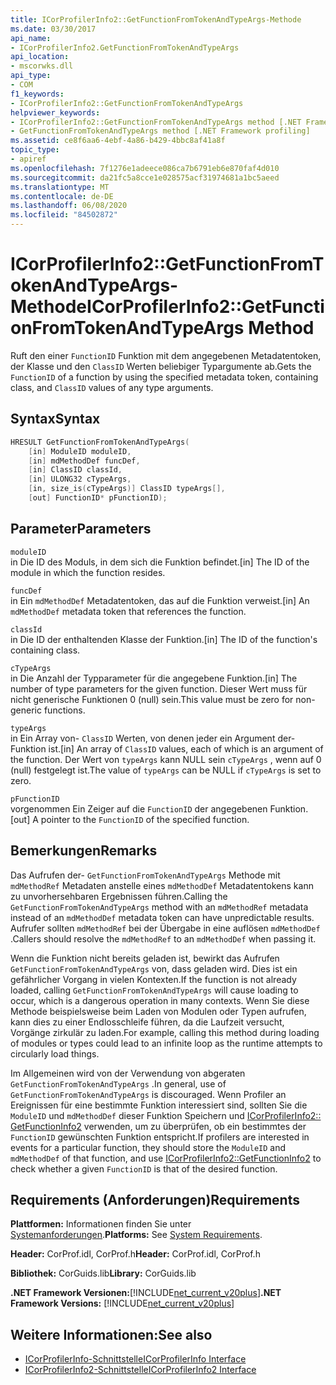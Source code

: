 ```yaml
---
title: ICorProfilerInfo2::GetFunctionFromTokenAndTypeArgs-Methode
ms.date: 03/30/2017
api_name:
- ICorProfilerInfo2.GetFunctionFromTokenAndTypeArgs
api_location:
- mscorwks.dll
api_type:
- COM
f1_keywords:
- ICorProfilerInfo2::GetFunctionFromTokenAndTypeArgs
helpviewer_keywords:
- ICorProfilerInfo2::GetFunctionFromTokenAndTypeArgs method [.NET Framework profiling]
- GetFunctionFromTokenAndTypeArgs method [.NET Framework profiling]
ms.assetid: ce8f6aa6-4ebf-4a86-b429-4bbc8af41a8f
topic_type:
- apiref
ms.openlocfilehash: 7f1276e1adeece086ca7b6791eb6e870faf4d010
ms.sourcegitcommit: da21fc5a8cce1e028575acf31974681a1bc5aeed
ms.translationtype: MT
ms.contentlocale: de-DE
ms.lasthandoff: 06/08/2020
ms.locfileid: "84502872"
---
```

# <a name="icorprofilerinfo2getfunctionfromtokenandtypeargs-method"></a><span data-ttu-id="c3f5b-102">ICorProfilerInfo2::GetFunctionFromTokenAndTypeArgs-Methode</span><span class="sxs-lookup"><span data-stu-id="c3f5b-102">ICorProfilerInfo2::GetFunctionFromTokenAndTypeArgs Method</span></span>
<span data-ttu-id="c3f5b-103">Ruft den einer `FunctionID` Funktion mit dem angegebenen Metadatentoken, der Klasse und den `ClassID` Werten beliebiger Typargumente ab.</span><span class="sxs-lookup"><span data-stu-id="c3f5b-103">Gets the `FunctionID` of a function by using the specified metadata token, containing class, and `ClassID` values of any type arguments.</span></span>  
  
## <a name="syntax"></a><span data-ttu-id="c3f5b-104">Syntax</span><span class="sxs-lookup"><span data-stu-id="c3f5b-104">Syntax</span></span>  
  
```cpp  
HRESULT GetFunctionFromTokenAndTypeArgs(  
    [in] ModuleID moduleID,  
    [in] mdMethodDef funcDef,  
    [in] ClassID classId,  
    [in] ULONG32 cTypeArgs,  
    [in, size_is(cTypeArgs)] ClassID typeArgs[],  
    [out] FunctionID* pFunctionID);  
```  
  
## <a name="parameters"></a><span data-ttu-id="c3f5b-105">Parameter</span><span class="sxs-lookup"><span data-stu-id="c3f5b-105">Parameters</span></span>  
 `moduleID`  
 <span data-ttu-id="c3f5b-106">in Die ID des Moduls, in dem sich die Funktion befindet.</span><span class="sxs-lookup"><span data-stu-id="c3f5b-106">[in] The ID of the module in which the function resides.</span></span>  
  
 `funcDef`  
 <span data-ttu-id="c3f5b-107">in Ein `mdMethodDef` Metadatentoken, das auf die Funktion verweist.</span><span class="sxs-lookup"><span data-stu-id="c3f5b-107">[in] An `mdMethodDef` metadata token that references the function.</span></span>  
  
 `classId`  
 <span data-ttu-id="c3f5b-108">in Die ID der enthaltenden Klasse der Funktion.</span><span class="sxs-lookup"><span data-stu-id="c3f5b-108">[in] The ID of the function's containing class.</span></span>  
  
 `cTypeArgs`  
 <span data-ttu-id="c3f5b-109">in Die Anzahl der Typparameter für die angegebene Funktion.</span><span class="sxs-lookup"><span data-stu-id="c3f5b-109">[in] The number of type parameters for the given function.</span></span> <span data-ttu-id="c3f5b-110">Dieser Wert muss für nicht generische Funktionen 0 (null) sein.</span><span class="sxs-lookup"><span data-stu-id="c3f5b-110">This value must be zero for non-generic functions.</span></span>  
  
 `typeArgs`  
 <span data-ttu-id="c3f5b-111">in Ein Array von- `ClassID` Werten, von denen jeder ein Argument der-Funktion ist.</span><span class="sxs-lookup"><span data-stu-id="c3f5b-111">[in] An array of `ClassID` values, each of which is an argument of the function.</span></span> <span data-ttu-id="c3f5b-112">Der Wert von `typeArgs` kann NULL sein `cTypeArgs` , wenn auf 0 (null) festgelegt ist.</span><span class="sxs-lookup"><span data-stu-id="c3f5b-112">The value of `typeArgs` can be NULL if `cTypeArgs` is set to zero.</span></span>  
  
 `pFunctionID`  
 <span data-ttu-id="c3f5b-113">vorgenommen Ein Zeiger auf die `FunctionID` der angegebenen Funktion.</span><span class="sxs-lookup"><span data-stu-id="c3f5b-113">[out] A pointer to the `FunctionID` of the specified function.</span></span>  
  
## <a name="remarks"></a><span data-ttu-id="c3f5b-114">Bemerkungen</span><span class="sxs-lookup"><span data-stu-id="c3f5b-114">Remarks</span></span>  
 <span data-ttu-id="c3f5b-115">Das Aufrufen der- `GetFunctionFromTokenAndTypeArgs` Methode mit `mdMethodRef` Metadaten anstelle eines `mdMethodDef` Metadatentokens kann zu unvorhersehbaren Ergebnissen führen.</span><span class="sxs-lookup"><span data-stu-id="c3f5b-115">Calling the `GetFunctionFromTokenAndTypeArgs` method with an `mdMethodRef` metadata instead of an `mdMethodDef` metadata token can have unpredictable results.</span></span> <span data-ttu-id="c3f5b-116">Aufrufer sollten `mdMethodRef` bei der Übergabe in eine auflösen `mdMethodDef` .</span><span class="sxs-lookup"><span data-stu-id="c3f5b-116">Callers should resolve the `mdMethodRef` to an `mdMethodDef` when passing it.</span></span>  
  
 <span data-ttu-id="c3f5b-117">Wenn die Funktion nicht bereits geladen ist, bewirkt das Aufrufen `GetFunctionFromTokenAndTypeArgs` von, dass geladen wird. Dies ist ein gefährlicher Vorgang in vielen Kontexten.</span><span class="sxs-lookup"><span data-stu-id="c3f5b-117">If the function is not already loaded, calling `GetFunctionFromTokenAndTypeArgs` will cause loading to occur, which is a dangerous operation in many contexts.</span></span> <span data-ttu-id="c3f5b-118">Wenn Sie diese Methode beispielsweise beim Laden von Modulen oder Typen aufrufen, kann dies zu einer Endlosschleife führen, da die Laufzeit versucht, Vorgänge zirkulär zu laden.</span><span class="sxs-lookup"><span data-stu-id="c3f5b-118">For example, calling this method during loading of modules or types could lead to an infinite loop as the runtime attempts to circularly load things.</span></span>  
  
 <span data-ttu-id="c3f5b-119">Im Allgemeinen wird von der Verwendung von abgeraten `GetFunctionFromTokenAndTypeArgs` .</span><span class="sxs-lookup"><span data-stu-id="c3f5b-119">In general, use of `GetFunctionFromTokenAndTypeArgs` is discouraged.</span></span> <span data-ttu-id="c3f5b-120">Wenn Profiler an Ereignissen für eine bestimmte Funktion interessiert sind, sollten Sie die `ModuleID` und `mdMethodDef` dieser Funktion Speichern und [ICorProfilerInfo2:: GetFunctionInfo2](icorprofilerinfo2-getfunctioninfo2-method.md) verwenden, um zu überprüfen, ob ein bestimmtes der `FunctionID` gewünschten Funktion entspricht.</span><span class="sxs-lookup"><span data-stu-id="c3f5b-120">If profilers are interested in events for a particular function, they should store the `ModuleID` and `mdMethodDef` of that function, and use [ICorProfilerInfo2::GetFunctionInfo2](icorprofilerinfo2-getfunctioninfo2-method.md) to check whether a given `FunctionID` is that of the desired function.</span></span>  
  
## <a name="requirements"></a><span data-ttu-id="c3f5b-121">Requirements (Anforderungen)</span><span class="sxs-lookup"><span data-stu-id="c3f5b-121">Requirements</span></span>  
 <span data-ttu-id="c3f5b-122">**Plattformen:** Informationen finden Sie unter [Systemanforderungen](../../get-started/system-requirements.md).</span><span class="sxs-lookup"><span data-stu-id="c3f5b-122">**Platforms:** See [System Requirements](../../get-started/system-requirements.md).</span></span>  
  
 <span data-ttu-id="c3f5b-123">**Header:** CorProf.idl, CorProf.h</span><span class="sxs-lookup"><span data-stu-id="c3f5b-123">**Header:** CorProf.idl, CorProf.h</span></span>  
  
 <span data-ttu-id="c3f5b-124">**Bibliothek:** CorGuids.lib</span><span class="sxs-lookup"><span data-stu-id="c3f5b-124">**Library:** CorGuids.lib</span></span>  
  
 <span data-ttu-id="c3f5b-125">**.NET Framework Versionen:**[!INCLUDE[net_current_v20plus](../../../../includes/net-current-v20plus-md.md)]</span><span class="sxs-lookup"><span data-stu-id="c3f5b-125">**.NET Framework Versions:** [!INCLUDE[net_current_v20plus](../../../../includes/net-current-v20plus-md.md)]</span></span>  
  
## <a name="see-also"></a><span data-ttu-id="c3f5b-126">Weitere Informationen:</span><span class="sxs-lookup"><span data-stu-id="c3f5b-126">See also</span></span>

- [<span data-ttu-id="c3f5b-127">ICorProfilerInfo-Schnittstelle</span><span class="sxs-lookup"><span data-stu-id="c3f5b-127">ICorProfilerInfo Interface</span></span>](icorprofilerinfo-interface.md)
- [<span data-ttu-id="c3f5b-128">ICorProfilerInfo2-Schnittstelle</span><span class="sxs-lookup"><span data-stu-id="c3f5b-128">ICorProfilerInfo2 Interface</span></span>](icorprofilerinfo2-interface.md)
